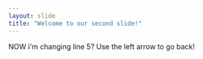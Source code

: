 ```yaml
---
layout: slide
title: "Welcome to our second slide!"
---
```

NOW i'm changing line 5?
Use the left arrow to go back!
